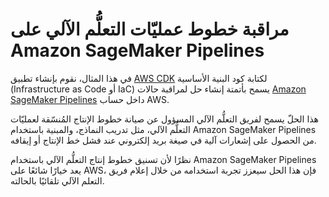# مراقبة خطوط عمليّات التعلُّم الآلي على  Amazon SageMaker Pipelines

في هذا المثال، نقوم بإنشاء تطبيق [AWS CDK](https://docs.aws.amazon.com/cdk/v2/guide/home.html) لكتابة كود البنية الأساسية (Infrastructure as Code أو IaC) يسمح بأتمتة إنشاء حل لمراقبة حالات [Amazon SageMaker Pipelines](https://docs.aws.amazon.com/sagemaker/latest/dg/pipelines-sdk.html) داخل حساب AWS.

هذا الحلّ يسمح لفريق التعلُّم الآلي المسؤول عن صيانة خطوط الإنتاج المُنسّقة لعمليّات التعلُّم الآلي، مثل تدريب النماذج، والمبنية باستخدام  Amazon SageMaker Pipelines  من الحصول على إشعارات آلية في صيغة بريد إلكتروني عند فشل خط الإنتاج أو إيقافه.

نظرًا لأن تسنيق خطوط إنتاج التعلُّم الآلي باستخدام  Amazon SageMaker Pipelines يعد خيارًا شائعًا على AWS، فإن هذا الحل سيعزز تجربة استخدامه من خلال إعلام فريق التعلم الآلي تلقائيًا بالحالته. 
